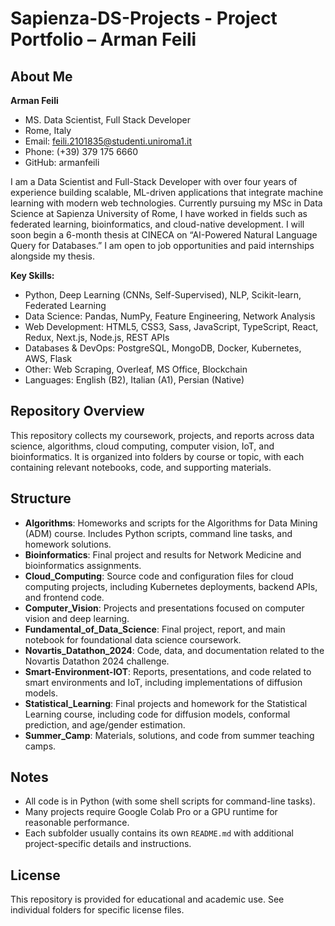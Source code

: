 # Sapienza-DS-Projects - Project Portfolio – Arman Feili

## About Me

**Arman Feili**
- MS. Data Scientist, Full Stack Developer
- Rome, Italy
- Email: [feili.2101835@studenti.uniroma1.it](mailto:feili.2101835@studenti.uniroma1.it)
- Phone: (+39) 379 175 6660
- GitHub: armanfeili

I am a Data Scientist and Full-Stack Developer with over four years of experience building scalable, ML-driven applications that integrate machine learning with modern web technologies. Currently pursuing my MSc in Data Science at Sapienza University of Rome, I have worked in fields such as federated learning, bioinformatics, and cloud-native development. I will soon begin a 6-month thesis at CINECA on “AI-Powered Natural Language Query for Databases.” I am open to job opportunities and paid internships alongside my thesis.

**Key Skills:**

* Python, Deep Learning (CNNs, Self-Supervised), NLP, Scikit-learn, Federated Learning
* Data Science: Pandas, NumPy, Feature Engineering, Network Analysis
* Web Development: HTML5, CSS3, Sass, JavaScript, TypeScript, React, Redux, Next.js, Node.js, REST APIs
* Databases & DevOps: PostgreSQL, MongoDB, Docker, Kubernetes, AWS, Flask
* Other: Web Scraping, Overleaf, MS Office, Blockchain
* Languages: English (B2), Italian (A1), Persian (Native)


## Repository Overview

This repository collects my coursework, projects, and reports across data science, algorithms, cloud computing, computer vision, IoT, and bioinformatics. It is organized into folders by course or topic, with each containing relevant notebooks, code, and supporting materials.


## Structure

* **Algorithms**: Homeworks and scripts for the Algorithms for Data Mining (ADM) course. Includes Python scripts, command line tasks, and homework solutions.
* **Bioinformatics**: Final project and results for Network Medicine and bioinformatics assignments.
* **Cloud\_Computing**: Source code and configuration files for cloud computing projects, including Kubernetes deployments, backend APIs, and frontend code.
* **Computer\_Vision**: Projects and presentations focused on computer vision and deep learning.
* **Fundamental\_of\_Data\_Science**: Final project, report, and main notebook for foundational data science coursework.
* **Novartis\_Datathon\_2024**: Code, data, and documentation related to the Novartis Datathon 2024 challenge.
* **Smart-Environment-IOT**: Reports, presentations, and code related to smart environments and IoT, including implementations of diffusion models.
* **Statistical\_Learning**: Final projects and homework for the Statistical Learning course, including code for diffusion models, conformal prediction, and age/gender estimation.
* **Summer\_Camp**: Materials, solutions, and code from summer teaching camps.


## Notes

* All code is in Python (with some shell scripts for command-line tasks).
* Many projects require Google Colab Pro or a GPU runtime for reasonable performance.
* Each subfolder usually contains its own `README.md` with additional project-specific details and instructions.

## License

This repository is provided for educational and academic use. See individual folders for specific license files.

